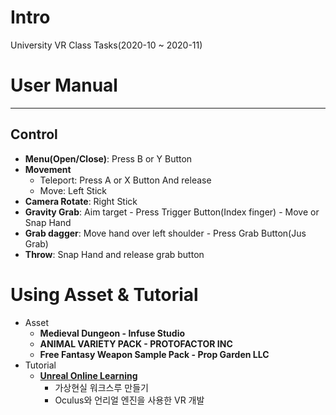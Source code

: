 # Intro
University VR Class Tasks(2020-10 ~ 2020-11)


# User Manual
---
## Control
- **Menu(Open/Close)**: Press B or Y Button
- **Movement**
  - Teleport: Press A or X Button And release
  - Move: Left Stick
- **Camera Rotate**: Right Stick
- **Gravity Grab**: Aim target - Press Trigger Button(Index finger) - Move or Snap Hand
- **Grab dagger**: Move hand over left shoulder - Press Grab Button(Jus Grab)
- **Throw**: Snap Hand and release grab button

# Using Asset & Tutorial
- Asset
  - **Medieval Dungeon - Infuse Studio**
  - **ANIMAL VARIETY PACK - PROTOFACTOR INC**
  - **Free Fantasy Weapon Sample Pack - Prop Garden LLC**
- Tutorial
  - **[Unreal Online Learning](https://www.unrealengine.com/ko/onlinelearning-courses)**
    - 가상현실 워크스루 만들기 
    - Oculus와 언리얼 엔진을 사용한 VR 개발
